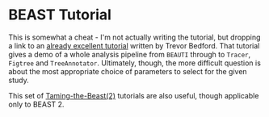 # BEAST Tutorial
This is somewhat a cheat - I'm not actually writing the tutorial, but dropping a link to an [already excellent tutorial](https://github.com/trvrb/dynamics-practical) written by Trevor Bedford.  That tutorial gives a demo of a whole analysis pipeline from `BEAUTI` through to `Tracer`, `Figtree` and `TreeAnnotator`.  Ultimately, though, the more difficult question is about the most appropriate choice of parameters to select for the given study. 

This set of [Taming-the-Beast(2)](https://taming-the-beast.github.io/) tutorials are also useful, though applicable only to BEAST 2. 
